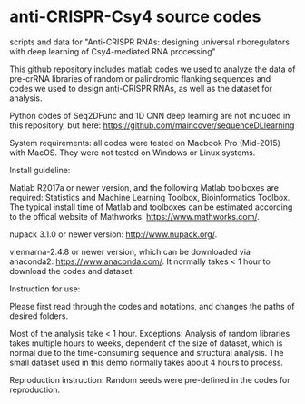 # anti-CRISPR-Csy4 source codes
scripts and data for "Anti-CRISPR RNAs: designing universal riboregulators with deep learning of Csy4-mediated RNA processing"

This github repository includes matlab codes we used to analyze the data of pre-crRNA libraries of random or palindromic flanking sequences and codes we used to design anti-CRISPR RNAs, as well as the dataset for analysis.

Python codes of Seq2DFunc and 1D CNN deep learning are not included in this repository, but here: https://github.com/maincover/sequenceDLlearning

System requirements: all codes were tested on Macbook Pro (Mid-2015) with MacOS. They were not tested on Windows or Linux systems.

Install guideline:

Matlab R2017a or newer version, and the following Matlab toolboxes are required: Statistics and Machine Learning Toolbox, Bioinformatics Toolbox. The typical install time of Matlab and toolboxes can be estimated according to the offical website of Mathworks: https://www.mathworks.com/.

nupack 3.1.0 or newer version: http://www.nupack.org/.

viennarna-2.4.8 or newer version, which can be downloaded via anaconda2: https://www.anaconda.com/. It normally takes < 1 hour to download the codes and dataset.

Instruction for use:

Please first read through the codes and notations, and changes the paths of desired folders.

Most of the analysis take < 1 hour. Exceptions: Analysis of random libraries takes multiple hours to weeks, dependent of the size of dataset, which is normal
due to the time-consuming sequence and structural analysis. The small dataset used in this demo normally takes about 4 hours to process.

Reproduction instruction: Random seeds were pre-defined in the codes for reproduction.
